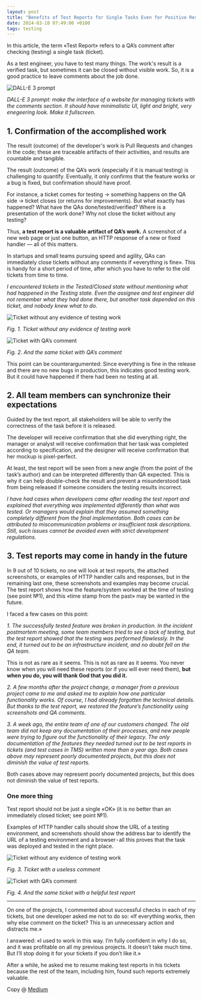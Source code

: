 ```yaml
---
layout: post
title: "Benefits of Test Reports for Single Tasks Even for Positive Results"
date: 2024-03-10 07:49:00 +0100
tags: testing
---
```


In this article, the term «Test Report» refers to a QA’s comment after checking (testing) a single task (ticket).

As a test engineer, you have to test many things. The work's result is a verified task, but sometimes it can be closed without visible work. So, it is a good practice to leave comments about the job done.

![DALL-E 3 prompt](/assets/2024-03-10/00-cover-dall-e-3.jpg)

_DALL-E 3 prompt: make the interface of a website for managing tickets with the comments section. It should have minimalistic UI, light and bright, very enegeering look. Make it fullscreen._

## 1. Confirmation of the accomplished work

The result (outcome) of the developer's work is Pull Requests and changes in the code; these are traceable artifacts of their activities, and results are countable and tangible.

The result (outcome) of the QA’s work (especially if it is manual testing) is challenging to quantify. Eventually, it only confirms that the feature works or a bug is fixed, but confirmation should have proof.

For instance, a ticket comes for testing → something happens on the QA side → ticket closes (or returns for improvements). But what exactly has happened? What have the QAs done/tested/verified? Where is a presentation of the work done? Why not close the ticket without any testing?

Thus, **a test report is a valuable artifact of QA’s work.** A screenshot of a new web page or just one button, an HTTP response of a new or fixed handler — all of this matters.

In startups and small teams pursuing speed and agility, QAs can immediately close tickets without any comments if «everything is fine». This is handy for a short period of time, after which you have to refer to the old tickets from time to time.

_I encountered tickets in the Tested/Closed state without mentioning what had happened in the Testing state. Even the assignee and test engineer did not remember what they had done there, but another task depended on this ticket, and nobody knew what to do._

![Ticket without any evidence of testing work](/assets/2024-03-10/01-ticket-without-any-evidence-of-testing-work.png)

_Fig. 1. Ticket without any evidence of testing work_

![Ticket with QA’s comment](/assets/2024-03-10/02-ticket-with-qas-comment.png)

_Fig. 2. And the same ticket with QA’s comment_

This point can be counterargumented: Since everything is fine in the release and there are no new bugs in production, this indicates good testing work. But it could have happened if there had been no testing at all.

## 2. All team members can synchronize their expectations

Guided by the text report, all stakeholders will be able to verify the correctness of the task before it is released.

The developer will receive confirmation that she did everything right, the manager or analyst will receive confirmation that her task was completed according to specification, and the designer will receive confirmation that her mockup is pixel-perfect.

At least, the test report will be seen from a new angle (from the point of the task’s author) and can be interpreted differently than QA expected. This is why it can help double-check the result and prevent a misunderstood task from being released if someone considers the testing results incorrect.

_I have had cases when developers came after reading the test report and explained that everything was implemented differently than what was tested. Or managers would explain that they assumed something completely different from the final implementation. Both cases can be attributed to miscommunication problems or insufficient task descriptions. Still, such issues cannot be avoided even with strict development regulations._

## 3. Test reports may come in handy in the future

In 9 out of 10 tickets, no one will look at test reports, the attached screenshots, or examples of HTTP handler calls and responses, but in the remaining last one, these screenshots and examples may become crucial. The test report shows how the feature/system worked at the time of testing (see point №1), and this «time stamp from the past» may be wanted in the future.

I faced a few cases on this point:

_1. The successfully tested feature was broken in production. In the incident postmortem meeting, some team members tried to see a lack of testing, but the test report showed that the testing was performed flawlessly. In the end, it turned out to be an infrastructure incident, and no doubt fell on the QA team._

This is not as rare as it seems. This is not as rare as it seems. You never know when you will need these reports (or if you will ever need them), **but when you do, you will thank God that you did it.**

_2. A few months after the project change, a manager from a previous project came to me and asked me to explain how one particular functionality works. Of course, I had already forgotten the technical details. But thanks to the test report, we restored the feature’s functionality using screenshots and QA comments._

_3. A week ago, the entire team of one of our customers changed. The old team did not keep any documentation of their processes, and new people were trying to figure out the functionality of their legacy. The only documentation of the features they needed turned out to be test reports in tickets (and test cases in TMS) written more than a year ago.
Both cases above may represent poorly documented projects, but this does not diminish the value of test reports._

Both cases above may represent poorly documented projects, but this does not diminish the value of test reports.

### One more thing

Test report should not be just a single «OK» (it is no better than an immediately closed ticket; see point №1).

Examples of HTTP handler calls should show the URL of a testing environment, and screenshots should show the address bar to identify the URL of a testing environment and a browser - all this proves that the task was deployed and tested in the right place.

![Ticket without any evidence of testing work](/assets/2024-03-10/03-ticket-with-a-useless-comment.png)

_Fig. 3. Ticket with a useless comment_

![Ticket with QA’s comment](/assets/2024-03-10/04-ticket-with-a-helpful-test-report.png)

_Fig. 4. And the same ticket with a helpful test report_

---

On one of the projects, I commented about successful checks in each of my tickets, but one developer asked me not to do so: «If everything works, then why else comment on the ticket? This is an unnecessary action and distracts me.»

I answered: «I used to work in this way. I’m fully confident in why I do so, and it was profitable on all my previous projects. It doesn’t take much time. But I’ll stop doing it for your tickets if you don’t like it.»

After a while, he asked me to resume making test reports in his tickets because the rest of the team, including him, found such reports extremely valuable.

Copy @ [Medium](https://adequatica.medium.com/benefits-of-test-reports-for-single-tasks-even-for-positive-results-73bfd61b1d2e)
